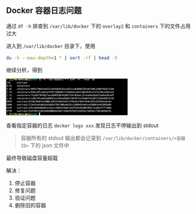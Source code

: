 ## Docker 容器日志问题

通过 `df -h` 排查到 `/var/lib/docker` 下的 `overlay2` 和 `containers` 下的文件占用过大

进入到 `/var/lib/docker` 目录下，使用

```bash
du -h --max-depth=1 * | sort -rf | head -5
```

继续分析，得到

![](assets/Pasted%20image%2020230330112735.png)

查看指定容器的日志 `docker logs xxx` 发现日志不停输出到 stdout

> 容器所有的 stdout 输出都会记录到 `/var/lib/docker/containers/<容器ID>` 下的 json 文件中

最终导致磁盘容量超载

解决：
1. 停止容器
2. 修复问题
3. 验证问题
4. 删除旧的容器